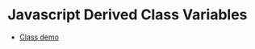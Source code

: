 # Javascript Derived Class Variables

* [Class demo](http://htmlpreview.github.io/?https://github.com/Michaelangel007/js_classes/blob/master/index.html)

